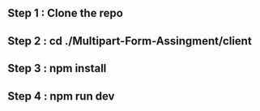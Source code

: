 ## Step 1 : Clone the repo

## Step 2 : cd ./Multipart-Form-Assingment/client

## Step 3 : npm install

## Step 4 : npm run dev
